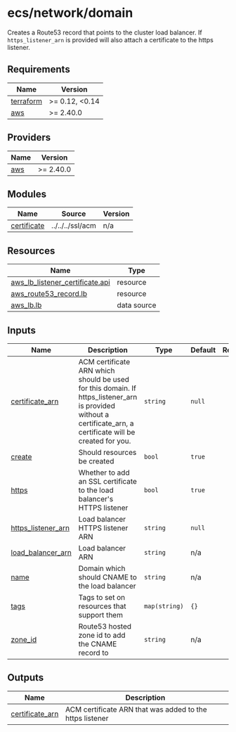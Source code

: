 # ecs/network/domain

Creates a Route53 record that points to the cluster load balancer. If `https_listener_arn` is provided will also attach a certificate to the https listener.

<!-- prettier-ignore-start -->
<!-- BEGIN_TF_DOCS -->
## Requirements

| Name | Version |
|------|---------|
| <a name="requirement_terraform"></a> [terraform](#requirement\_terraform) | >= 0.12, <0.14 |
| <a name="requirement_aws"></a> [aws](#requirement\_aws) | >= 2.40.0 |

## Providers

| Name | Version |
|------|---------|
| <a name="provider_aws"></a> [aws](#provider\_aws) | >= 2.40.0 |

## Modules

| Name | Source | Version |
|------|--------|---------|
| <a name="module_certificate"></a> [certificate](#module\_certificate) | ../../../ssl/acm | n/a |

## Resources

| Name | Type |
|------|------|
| [aws_lb_listener_certificate.api](https://registry.terraform.io/providers/hashicorp/aws/latest/docs/resources/lb_listener_certificate) | resource |
| [aws_route53_record.lb](https://registry.terraform.io/providers/hashicorp/aws/latest/docs/resources/route53_record) | resource |
| [aws_lb.lb](https://registry.terraform.io/providers/hashicorp/aws/latest/docs/data-sources/lb) | data source |

## Inputs

| Name | Description | Type | Default | Required |
|------|-------------|------|---------|:--------:|
| <a name="input_certificate_arn"></a> [certificate\_arn](#input\_certificate\_arn) | ACM certificate ARN which should be used for this domain. If https\_listener\_arn is provided without a certificate\_arn, a certificate will be created for you. | `string` | `null` | no |
| <a name="input_create"></a> [create](#input\_create) | Should resources be created | `bool` | `true` | no |
| <a name="input_https"></a> [https](#input\_https) | Whether to add an SSL certificate to the load balancer's HTTPS listener | `bool` | `true` | no |
| <a name="input_https_listener_arn"></a> [https\_listener\_arn](#input\_https\_listener\_arn) | Load balancer HTTPS listener ARN | `string` | `null` | no |
| <a name="input_load_balancer_arn"></a> [load\_balancer\_arn](#input\_load\_balancer\_arn) | Load balancer ARN | `string` | n/a | yes |
| <a name="input_name"></a> [name](#input\_name) | Domain which should CNAME to the load balancer | `string` | n/a | yes |
| <a name="input_tags"></a> [tags](#input\_tags) | Tags to set on resources that support them | `map(string)` | `{}` | no |
| <a name="input_zone_id"></a> [zone\_id](#input\_zone\_id) | Route53 hosted zone id to add the CNAME record to | `string` | n/a | yes |

## Outputs

| Name | Description |
|------|-------------|
| <a name="output_certificate_arn"></a> [certificate\_arn](#output\_certificate\_arn) | ACM certificate ARN that was added to the https listener |
<!-- END_TF_DOCS -->
<!-- prettier-ignore-end -->
